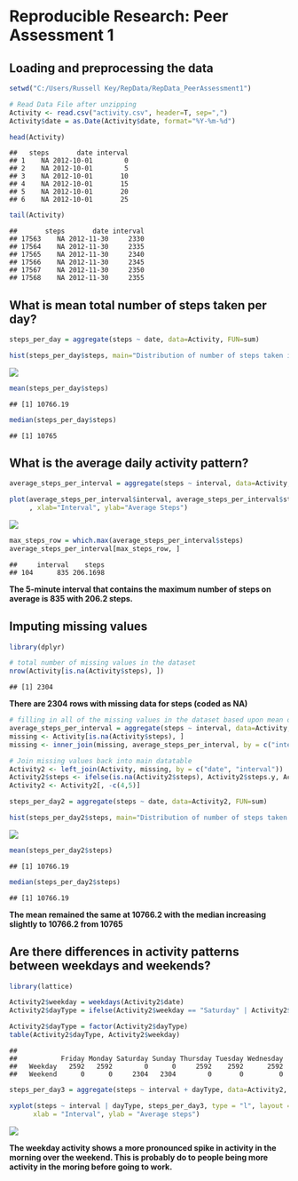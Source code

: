 # Reproducible Research: Peer Assessment 1


## Loading and preprocessing the data

```r
setwd("C:/Users/Russell Key/RepData/RepData_PeerAssessment1")

# Read Data File after unzipping
Activity <- read.csv("activity.csv", header=T, sep=",")
Activity$date = as.Date(Activity$date, format="%Y-%m-%d")

head(Activity)
```

```
##   steps       date interval
## 1    NA 2012-10-01        0
## 2    NA 2012-10-01        5
## 3    NA 2012-10-01       10
## 4    NA 2012-10-01       15
## 5    NA 2012-10-01       20
## 6    NA 2012-10-01       25
```

```r
tail(Activity)
```

```
##       steps       date interval
## 17563    NA 2012-11-30     2330
## 17564    NA 2012-11-30     2335
## 17565    NA 2012-11-30     2340
## 17566    NA 2012-11-30     2345
## 17567    NA 2012-11-30     2350
## 17568    NA 2012-11-30     2355
```

## What is mean total number of steps taken per day?

```r
steps_per_day = aggregate(steps ~ date, data=Activity, FUN=sum)

hist(steps_per_day$steps, main="Distribution of number of steps taken in a day", xlab="Steps")
```

![](PA1_template_files/figure-html/unnamed-chunk-2-1.png)<!-- -->

```r
mean(steps_per_day$steps)
```

```
## [1] 10766.19
```

```r
median(steps_per_day$steps)
```

```
## [1] 10765
```

## What is the average daily activity pattern?

```r
average_steps_per_interval = aggregate(steps ~ interval, data=Activity, FUN=mean)

plot(average_steps_per_interval$interval, average_steps_per_interval$steps, type="l", main="Average number of steps taken per 5 minute interval"
     , xlab="Interval", ylab="Average Steps")
```

![](PA1_template_files/figure-html/unnamed-chunk-3-1.png)<!-- -->

```r
max_steps_row = which.max(average_steps_per_interval$steps)
average_steps_per_interval[max_steps_row, ]
```

```
##     interval    steps
## 104      835 206.1698
```

**The 5-minute interval that contains the maximum number of steps on average is 835 with 206.2 steps.**

## Imputing missing values

```r
library(dplyr)

# total number of missing values in the dataset
nrow(Activity[is.na(Activity$steps), ])
```

```
## [1] 2304
```

**There are 2304 rows with missing data for steps (coded as NA)**


```r
# filling in all of the missing values in the dataset based upon mean of interval
average_steps_per_interval = aggregate(steps ~ interval, data=Activity, FUN=mean)
missing <- Activity[is.na(Activity$steps), ]
missing <- inner_join(missing, average_steps_per_interval, by = c("interval"))

# Join missing values back into main datatable
Activity2 <- left_join(Activity, missing, by = c("date", "interval"))
Activity2$steps <- ifelse(is.na(Activity2$steps), Activity2$steps.y, Activity2$steps)
Activity2 <- Activity2[, -c(4,5)]

steps_per_day2 = aggregate(steps ~ date, data=Activity2, FUN=sum)

hist(steps_per_day2$steps, main="Distribution of number of steps taken in a day", xlab="Steps")
```

![](PA1_template_files/figure-html/unnamed-chunk-5-1.png)<!-- -->

```r
mean(steps_per_day2$steps)
```

```
## [1] 10766.19
```

```r
median(steps_per_day2$steps)
```

```
## [1] 10766.19
```

**The mean remained the same at 10766.2 with the median increasing slightly to 10766.2 from 10765**

## Are there differences in activity patterns between weekdays and weekends?

```r
library(lattice)

Activity2$weekday = weekdays(Activity2$date)
Activity2$dayType = ifelse(Activity2$weekday == "Saturday" | Activity2$weekday == "Sunday", "Weekend", "Weekday")

Activity2$dayType = factor(Activity2$dayType)
table(Activity2$dayType, Activity2$weekday)
```

```
##          
##           Friday Monday Saturday Sunday Thursday Tuesday Wednesday
##   Weekday   2592   2592        0      0     2592    2592      2592
##   Weekend      0      0     2304   2304        0       0         0
```

```r
steps_per_day3 = aggregate(steps ~ interval + dayType, data=Activity2, FUN=mean)

xyplot(steps ~ interval | dayType, steps_per_day3, type = "l", layout = c(1, 2), main="Average number of steps taken per 5 minute interval", 
      xlab = "Interval", ylab = "Average steps")
```

![](PA1_template_files/figure-html/unnamed-chunk-6-1.png)<!-- -->

**The weekday activity shows a more pronounced spike in activity in the morning over the weekend.  This is probably do to people being more activity in the moring before going to work.**
